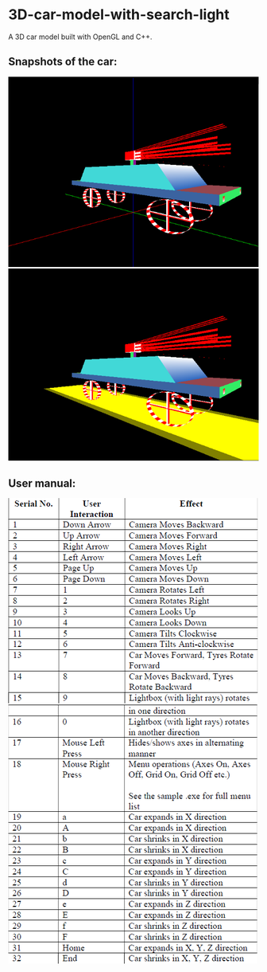 # 3D-car-model-with-search-light
A 3D car model built with OpenGL and C++.

## Snapshots of the car:

![Image of the car](https://github.com/rrprodhan/3D-car-model-with-search-light/blob/main/images/car_img_1.png)
![Image of the car](https://github.com/rrprodhan/3D-car-model-with-search-light/blob/main/images/car_img_2.png)

## User manual:

![User Manual](https://github.com/rrprodhan/3D-car-model-with-search-light/blob/main/images/user_manual_1.png)
![User Manual](https://github.com/rrprodhan/3D-car-model-with-search-light/blob/main/images/user_manual_2.png)
